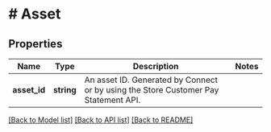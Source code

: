 # # Asset

## Properties

Name | Type | Description | Notes
------------ | ------------- | ------------- | -------------
**asset_id** | **string** | An asset ID. Generated by Connect or by using the Store Customer Pay Statement API. |

[[Back to Model list]](../../README.md#models) [[Back to API list]](../../README.md#endpoints) [[Back to README]](../../README.md)
